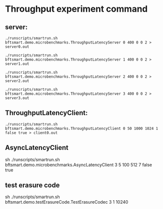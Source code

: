 # Throughput experiment command

## server:
```shell
./runscripts/smartrun.sh bftsmart.demo.microbenchmarks.ThroughputLatencyServer 0 400 0 0 2 > server0.out

./runscripts/smartrun.sh bftsmart.demo.microbenchmarks.ThroughputLatencyServer 1 400 0 0 2 > server1.out

./runscripts/smartrun.sh bftsmart.demo.microbenchmarks.ThroughputLatencyServer 2 400 0 0 2 > server2.out

./runscripts/smartrun.sh bftsmart.demo.microbenchmarks.ThroughputLatencyServer 3 400 0 0 2 > server3.out
```

## ThroughputLatencyClient:
```shell
./runscripts/smartrun.sh bftsmart.demo.microbenchmarks.ThroughputLatencyClient 0 50 1000 1024 1 false true > client0.out
```

## AsyncLatencyClient
sh ./runscripts/smartrun.sh bftsmart.demo.microbenchmarks.AsyncLatencyClient 3 5 100 512 7 false true 

## test erasure code
sh ./runscripts/smartrun.sh bftsmart.demo.testErasureCode.TestErasureCodec 3 1 10240